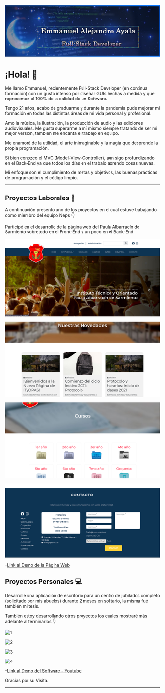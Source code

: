 ![header](images/Untitled.png)

# **¡Hola!** :penguin:
Me llamo Emmanuel, recientemente Full-Stack Developer (en contínua formación) con un gusto intenso por diseñar GUIs hechas a medida y que representen el 100% de la calidad de un Software.

Tengo 21 años, acabo de graduarme y durante la pandemia pude mejorar mi formación en todas las distintas áreas de mi vida personal y profesional.

Amo la música, la ilustración, la producción de audio y las ediciones audiovisuales. Me gusta superarme a mí mismo siempre tratando de ser mi mejor versión, también me encanta el trabajo en equipo.

Me enamoré de la utilidad, el arte inimaginable y la magia que desprende la propia programación.

Si bien conozco el MVC (Model-View-Controller), aún sigo profundizando en el Back-End ya que todos los días en el trabajo aprendo cosas nuevas.

Mi enfoque son el cumplimiento de metas y objetivos, las buenas prácticas de programación y el código limpio.

---

## **Proyectos Laborales** :rocket:
A continuación presento uno de los proyectos en el cual estuve trabajando como miembro del equipo Neps :point_down:

Participé en el desarrollo de la página web del Paula Albarracín de Sarmiento sobretodo en el Front-End y un poco en el Back-End

![1](images/IPAS-1-Index.png)

![2](images/IPAS-2-Novedades.png)

![3](images/IPAS-3-Cursos.png)

![4](images/IPAS-4-Contacto.png)

-[Link al Demo de la Página Web](http://nepsdns.no-ip.biz/pagina_web_ipas)


## **Proyectos Personales** :computer:
Desarrollé una aplicación de escritorio para un centro de jubilados completo (solicitado por mis abuelos) durante 2 meses en solitario, la misma fué también mi tesis.

También estoy desarrollando otros proyectos los cuales mostraré más adelante al terminarlos :point_down:

![1](images/Júbilo-1-Login.png)

![2](images/Júbilo-2-Menu.png)

![3](images/Júbilo-3-Partners.png)

![4](images/Júbilo-4-Payments.png)

-[Link al Demo del Software - Youtube](https://youtu.be/uRA9luuZngg)


Gracias por su Visita.

---
<!--
## Mis competencias son :100: 


- **NombreTecnología:** Ejemplo.



**EmmaAyala/EmmaAyala** is a ✨ _special_ ✨ repository because its `README.md` (this file) appears on your GitHub profile.

Here are some ideas to get you started:

- 🔭 I’m currently working on ...
- 🌱 I’m currently learning ...
- 👯 I’m looking to collaborate on ...
- 🤔 I’m looking for help with ...
- 💬 Ask me about ...
- 📫 How to reach me: ...
- 😄 Pronouns: ...
- ⚡ Fun fact: ...
-->
